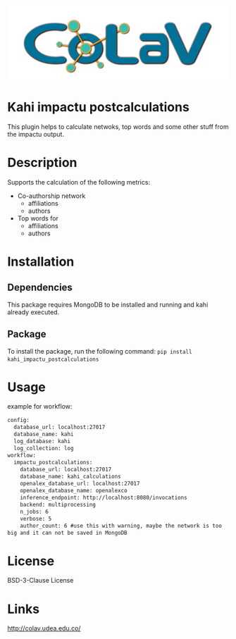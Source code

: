 <center><img src="https://raw.githubusercontent.com/colav/colav.github.io/master/img/Logo.png"/></center>

# Kahi impactu postcalculations
This plugin helps to calculate netwoks, top words and some other stuff from the impactu output.

# Description
Supports the calculation of the following metrics:
- Co-authorship network 
  - affiliations
  - authors 
- Top words for 
  - affiliations 
  - authors

# Installation

## Dependencies
This package requires MongoDB to be installed and running and kahi already executed.

## Package
To install the package, run the following command:
`pip install kahi_impactu_postcalculations
`


# Usage

example for workflow:

```
config:
  database_url: localhost:27017
  database_name: kahi
  log_database: kahi
  log_collection: log
workflow:
  impactu_postcalculations:
    database_url: localhost:27017
    database_name: kahi_calculations
    openalex_database_url: localhost:27017
    openalex_database_name: openalexco
    inference_endpoint: http://localhost:8080/invocations
    backend: multiprocessing
    n_jobs: 6
    verbose: 5
    author_count: 6 #use this with warning, maybe the network is too big and it can not be saved in MongoDB
```


# License
BSD-3-Clause License 

# Links
http://colav.udea.edu.co/



